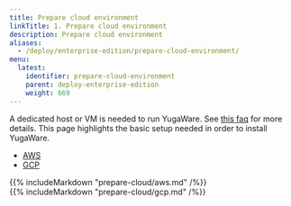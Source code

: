 ```yaml
---
title: Prepare cloud environment
linkTitle: 1. Prepare cloud environment
description: Prepare cloud environment
aliases:
  - /deploy/enterprise-edition/prepare-cloud-environment/
menu:
  latest:
    identifier: prepare-cloud-environment
    parent: deploy-enterprise-edition
    weight: 669
---
```


A dedicated host or VM is needed to run YugaWare. See [this faq](../../../faq/enterprise-edition/#what-are-the-os-requirements-and-permissions-to-run-yugaware-the-yugabyte-admin-console) for more details. This page highlights the basic setup needed in order to install YugaWare.

<ul class="nav nav-tabs nav-tabs-yb">
  <li>
    <a href="#prepare-cloud-aws" class="nav-link active" id="prepare-cloud-aws-tab" data-toggle="tab" role="tab" aria-controls="prepare-cloud-aws" aria-selected="true">
      <i class="icon-aws" aria-hidden="true"></i>
      AWS
    </a>
  </li>
  <li>
    <a href="#prepare-cloud-gcp" class="nav-link" id="prepare-cloud-gcp-tab" data-toggle="tab" role="tab" aria-controls="prepare-cloud-gcp" aria-selected="true">
      <i class="icon-google" aria-hidden="true"></i>
      GCP
    </a>
  </li>
</ul>

<div class="tab-content">
  <div id="prepare-cloud-aws" class="tab-pane fade show active" role="tabpanel" aria-labelledby="prepare-cloud-aws-tab">
    {{% includeMarkdown "prepare-cloud/aws.md" /%}}
  </div>
  <div id="prepare-cloud-gcp" class="tab-pane fade" role="tabpanel" aria-labelledby="prepare-cloud-gcp-tab">
    {{% includeMarkdown "prepare-cloud/gcp.md" /%}}
  </div>
</div>
